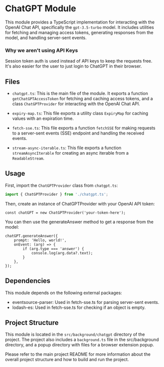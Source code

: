 # ChatGPT Module

This module provides a TypeScript implementation for interacting with the OpenAI Chat API, specifically the `gpt-3.5-turbo` model. It includes utilities for fetching and managing access tokens, generating responses from the model, and handling server-sent events.

### Why we aren't using API Keys
Session token auth is used instead of API keys to keep the requests free. It's also easier for the user to just login to ChatGPT in their browser.

## Files

- `chatgpt.ts`: This is the main file of the module. It exports a function `getChatGPTAccessToken` for fetching and caching access tokens, and a class `ChatGPTProvider` for interacting with the OpenAI Chat API.

- `expiry-map.ts`: This file exports a utility class `ExpiryMap` for caching values with an expiration time.

- `fetch-sse.ts`: This file exports a function `fetchSSE` for making requests to a server-sent events (SSE) endpoint and handling the received events.

- `stream-async-iterable.ts`: This file exports a function `streamAsyncIterable` for creating an async iterable from a `ReadableStream`.

## Usage

First, import the `ChatGPTProvider` class from `chatgpt.ts`:

```typescript
import { ChatGPTProvider } from './chatgpt.ts';
```
Then, create an instance of ChatGPTProvider with your OpenAI API token:
```
const chatGPT = new ChatGPTProvider('your-token-here');
```
You can then use the generateAnswer method to get a response from the model:

```
chatGPT.generateAnswer({
    prompt: 'Hello, world!',
    onEvent: (arg) => {
        if (arg.type === 'answer') {
            console.log(arg.data?.text);
        }
    },
});
```
## Dependencies
This module depends on the following external packages:

- eventsource-parser: Used in fetch-sse.ts for parsing server-sent events.
- lodash-es: Used in fetch-sse.ts for checking if an object is empty.

## Project Structure
This module is located in the `src/background/chatgpt` directory of the project. The project also includes a `background.ts` file in the src/background directory, and a popup directory with files for a browser extension popup.

Please refer to the main project README for more information about the overall project structure and how to build and run the project.